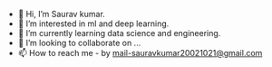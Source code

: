 - 👋 Hi, I’m Saurav kumar.
- 👀 I’m interested in ml and deep learning.
- 🌱 I’m currently learning data science and engineering.
- 💞️ I’m looking to collaborate on ...
- 📫 How to reach me - by mail-sauravkumar20021021@gmail.com

<!---
sauravkumar531/sauravkumar531 is a ✨ special ✨ repository because its `README.md` (this file) appears on your GitHub profile.
You can click the Preview link to take a look at your changes.
--->
